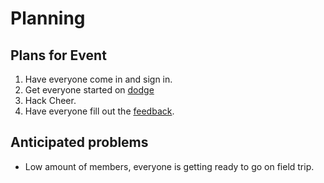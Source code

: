 # Planning

## Plans for Event

1. Have everyone come in and sign in.
2. Get everyone started on [dodge](https://github.com/hackedu/hackedu/tree/master/workshops/dodge)
3. Hack Cheer.
4. Have everyone fill out the [feedback](feedback.hackclubslhs.com).

## Anticipated problems

- Low amount of members, everyone is getting ready to go on field trip.